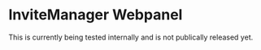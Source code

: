 # InviteManager Webpanel

This is currently being tested internally and is not publically released yet.
